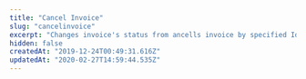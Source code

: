 ```yaml
---
title: "Cancel Invoice"
slug: "cancelinvoice"
excerpt: "Changes invoice's status from ancells invoice by specified Id."
hidden: false
createdAt: "2019-12-24T00:49:31.616Z"
updatedAt: "2020-02-27T14:59:44.535Z"
---
```


